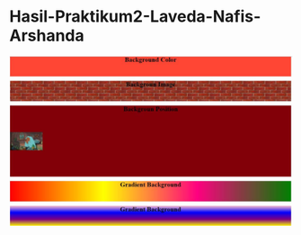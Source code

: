 # Hasil-Praktikum2-Laveda-Nafis-Arshanda
![alt text](https://github.com/LavedaNafisArshanda/Hasil-Praktikum2-Laveda-Nafis-Arshanda/blob/master/Latihan1.JPG)
